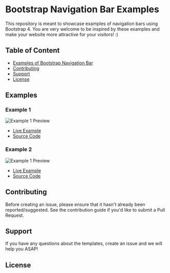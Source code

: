 # Bootstrap Navigation Bar Examples

This repository is meant to showcase examples of navigation bars using Bootstrap 4. You are very welcome to be inspired by these examples and make your website more attractive for your visitors! :)

## Table of Content

* [Examples of Bootstrap Navigation Bar](#examples)
* [Contributing](#contributing)
* [Support](#support)
* [License](#license)

## Examples

### Example 1

![Example 1 Preview](https://i.imgur.com/kq6YERc.gif)

* [Live Example](https://monkeyyy11.github.io/bootstrap-navbar-examples/example1/index.html)
* [Source Code](https://github.com/Monkeyyy11/bootstrap-navbar-examples/tree/master/example1)

### Example 2

![Example 1 Preview](https://i.imgur.com/xEzAejO.gifv)

* [Live Example](https://monkeyyy11.github.io/bootstrap-navbar-examples/example2/index.html)
* [Source Code](https://github.com/Monkeyyy11/bootstrap-navbar-examples/tree/master/example2)

## Contributing

Before creating an issue, please ensure that it hasn't already been reported/suggested.
See the contribution guide if you'd like to submit a Pull Request.

## Support

If you have any questions about the templates, create an issue and we will help you ASAP!

## License